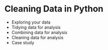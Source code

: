 # Cleaning Data in Python #

* Exploring your data
* Tidying data for analysis
* Combining data for analysis
* Cleaning data for analysis
* Case study
